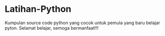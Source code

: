 # Latihan-Python
Kumpulan source code python yang cocok untuk pemula yang baru belajar pyton. Selamat belajar, semoga bermanfaat!!!
